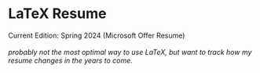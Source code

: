 # LaTeX Resume

Current Edition: Spring 2024 (Microsoft Offer Resume)
<br><br>
*probably not the most optimal way to use LaTeX, but want to track how my resume changes in the years to come.*
